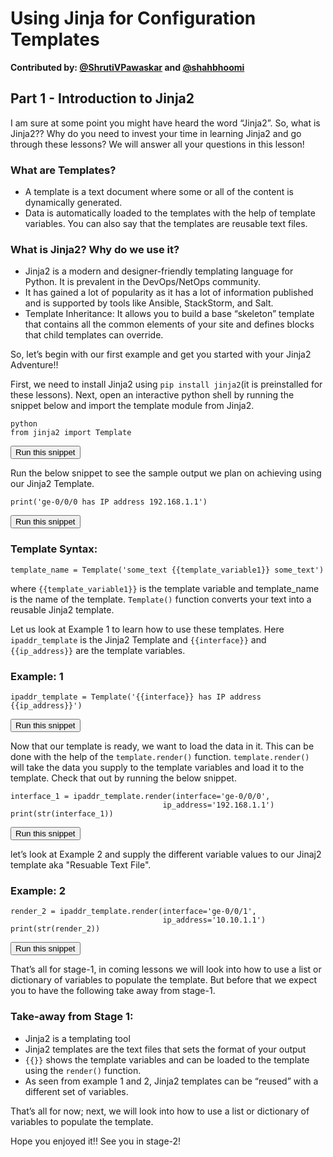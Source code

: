 # Using Jinja for Configuration Templates  
**Contributed by: [@ShrutiVPawaskar](https://github.com/ShrutiVPawaskar) and [@shahbhoomi](https://github.com/shahbhoomi)**
## Part 1 - Introduction to Jinja2 

I am sure at some point you might have heard the word “Jinja2”. So, what is Jinja2?? Why do you need to invest your time in learning Jinja2 and go through these lessons? We will answer all your questions in this lesson!  
  
### What are Templates?
* A template is a text document where some or all of the content is dynamically generated.  
* Data is automatically loaded to the templates with the help of template variables. You can also say that the templates are reusable text files.  
  
### What is Jinja2? Why do we use it?
* Jinja2 is a modern and designer-friendly templating language for Python.  It is prevalent in the DevOps/NetOps community.  
* It has gained a lot of popularity as it has a lot of information published and is supported by tools like Ansible, StackStorm, and Salt.  
* Template Inheritance: It allows you to build a base “skeleton” template that contains all the common elements of your site and defines blocks that child templates can override.  
  
So, let’s begin with our first example and get you started with your Jinja2 Adventure!!  
  
First, we need to install Jinja2 using `pip install jinja2`(it is preinstalled for these lessons). Next, open an interactive python shell by running the snippet below and import the template module from Jinja2.  
```
python
from jinja2 import Template
```  
<button type="button" class="btn btn-primary btn-sm" onclick="runSnippetInTab('linux1', 0)">Run this snippet</button>  
  
Run the below snippet to see the sample output we plan on achieving using our Jinja2 Template.  
```
print('ge-0/0/0 has IP address 192.168.1.1')
```  
<button type="button" class="btn btn-primary btn-sm" onclick="runSnippetInTab('linux1', 1)">Run this snippet</button>  

### Template Syntax:

```
template_name = Template('some_text {{template_variable1}} some_text')
```   
where `{{template_variable1}}` is the template variable and template_name is the name of the template. `Template()` function converts your text into a reusable Jinja2 template.  

Let us look at Example 1 to learn how to use these templates. Here `ipaddr_template` is the Jinja2 Template and `{{interface}}` and `{{ip_address}}` are the template variables.  

### Example: 1  
```
ipaddr_template = Template('{{interface}} has IP address {{ip_address}}')
```
<button type="button" class="btn btn-primary btn-sm" onclick="runSnippetInTab('linux1', 3)">Run this snippet</button>

Now that our template is ready, we want to load the data in it. This can be done with the help of the `template.render()` function. `template.render()` will take the data you supply to the template variables and load it to the template. Check that out by running the below snippet.  

```
interface_1 = ipaddr_template.render(interface='ge-0/0/0',
                                  ip_address='192.168.1.1')
print(str(interface_1))
```

<button type="button" class="btn btn-primary btn-sm" onclick="runSnippetInTab('linux1', 4)">Run this snippet</button>

let’s look at Example 2 and supply the different variable values to our Jinaj2 template aka "Resuable Text File".  

### Example: 2  

```
render_2 = ipaddr_template.render(interface='ge-0/0/1',
                                  ip_address='10.10.1.1')
print(str(render_2))
```
<button type="button" class="btn btn-primary btn-sm" onclick="runSnippetInTab('linux1', 5)">Run this snippet</button>

That’s all for stage-1, in coming lessons we will look into how to use a list or dictionary of variables to populate the template. But before that we expect you to have the following take away from stage-1.  
  
### Take-away from Stage 1:
* Jinja2 is a templating tool  
* Jinja2 templates are the text files that sets the format of your output  
* `{{}}` shows the template variables and can be loaded to the template using the `render()` function.  
* As seen from example 1 and 2, Jinja2 templates can be “reused” with a different set of variables.     

That’s all for now; next, we will look into how to use a list or dictionary of variables to populate the template.

Hope you enjoyed it!! See you in stage-2!
